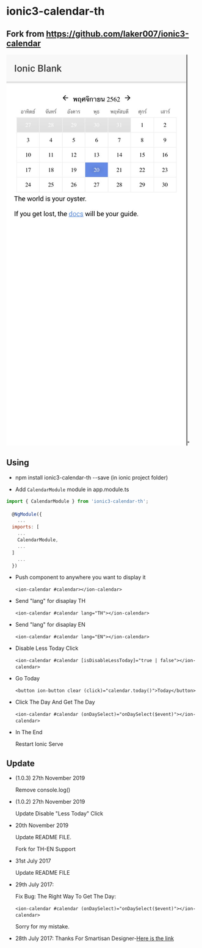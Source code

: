 # ionic3-calendar-th 
## Fork from https://github.com/laker007/ionic3-calendar

![image](https://github.com/helaquiz/ionic3-calendar/blob/master/index.jpg?raw=true)"

## Using

- npm install ionic3-calendar-th --save (in ionic project folder)
  
- Add `CalendarModule` module in app.module.ts

``` javascript
import { CalendarModule } from 'ionic3-calendar-th';

  @NgModule({
    ...
  imports: [
    ...
    CalendarModule,
    ...
  ]
    ...
  })
```

- Push component to anywhere you want to display it

  `<ion-calendar #calendar></ion-calendar>`

- Send "lang" for disaplay TH

  `<ion-calendar #calendar lang="TH"></ion-calendar>`
  
- Send "lang" for disaplay EN 

  `<ion-calendar #calendar lang="EN"></ion-calendar>`

- Disable Less Today Click 

  `<ion-calendar #calendar [isDisableLessToday]="true | false"></ion-calendar>`

- Go Today

  `<button ion-button clear (click)="calendar.today()">Today</button>`

- Click The Day And Get The Day

  `<ion-calendar #calendar (onDaySelect)="onDaySelect($event)"></ion-calendar>`

- In The End

  Restart Ionic Serve

## Update

- (1.0.3) 27th November 2019

  Remove console.log()

- (1.0.2) 27th November 2019

  Update Disable "Less Today" Click

- 20th November 2019

  Update README FILE.

  Fork for TH-EN Support

- 31st July 2017

  Update README FILE

- 29th July 2017:

  Fix Bug:
  The Right Way To Get The Day: 

  `<ion-calendar #calendar (onDaySelect)="onDaySelect($event)"></ion-calendar>`

  Sorry for my mistake.

- 28th July 2017:   Thanks For Smartisan Designer-[Here is the link](https://dribbble.com/smartisan_design)
